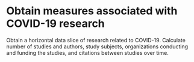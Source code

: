 # Obtain measures associated with COVID-19 research

Obtain a horizontal data slice of research related to COVID-19.
Calculate number of studies and authors,
study subjects,
organizations conducting and funding the studies,
and citations between studies over time.
